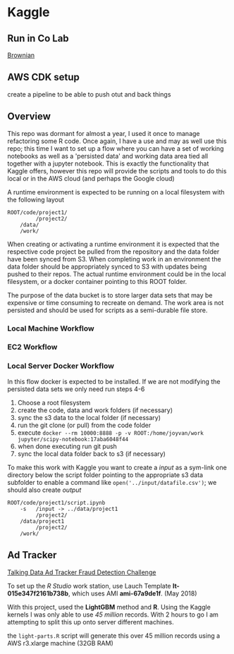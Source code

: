 # Kaggle

## Run in Co Lab

[Brownian](https://colab.research.google.com/github/mcliff1/kaggle/blob/master/sandbox/Brownian%20Walk.ipynb)

## AWS CDK setup
create a pipeline to be able to push otut and back things




## Overview

This repo was dormant for almost a year, I used it once to manage refactoring some R code. Once again, I have a use and may as well use this repo;  this time I want to set up a flow where you can have a set of working notebooks as well as a 'persisted data' and working data area tied all together with a jupyter notebook.  This is exactly the functionality that Kaggle offers, however this repo will provide the scripts and tools to do this local or in the AWS cloud (and perhaps the Google cloud)

A runtime environment is expected to be running on a local filesystem with the following layout
```
ROOT/code/project1/
         /project2/
    /data/
    /work/
```

When creating or activating a runtime environment it is expected that the respective code project be pulled from the repository and the data folder have been synced from S3. When completing work in an environment the data folder should be appropriately synced to S3 with updates being pushed to their repos. The actual runtime environment could be in the local filesystem, or a docker container pointing to this ROOT folder.

The purpose of the data bucket is to store larger data sets that may be expensive or time consuming to recreate on demand. The work area is not persisted and should be used for scripts as a semi-durable file store.

### Local Machine Workflow



### EC2 Workflow



### Local Server Docker Workflow
In this flow docker is expected to be installed. If we are not modifying the persisted data sets we only need run steps 4-6

1. Choose a root filesystem
2. create the code, data and work folders (if necessary)
3. sync the s3 data to the local folder (if necessary)
4. run the git clone (or pull) from the code folder
5. execute `docker --rm 10000:8888 -p -v ROOT:/home/joyvan/work jupyter/scipy-notebook:17aba6048f44`
6. when done executing run git push
7. sync the local data folder back to s3 (if necessary)


To make this work with Kaggle you want to create a *input* as a sym-link one directory below the script folder pointing to the appropriate s3 data subfolder to enable a command like `open('../input/datafile.csv')`;   we should also create *output*

```
ROOT/code/project1/script.ipynb
    -s   /input -> ../data/project1
         /project2/
    /data/project1
         /project2/
    /work/
```

## Ad Tracker
[Talking Data Ad Tracker Fraud Detection Challenge](https://www.kaggle.com/c/talkingdata-adtracking-fraud-detection)

To set up the *R Studio* work station, use Lauch Template **lt-015e347f2161b738b**, which uses AMI **ami-67a9de1f**. (May 2018)

 With this project, used the **LightGBM** method and **R**.  Using the Kaggle kernels I was only able to use *45 million* records. With 2 hours to go I am attempting to split this up onto server different machines.

the `light-parts.R` script will generate this over 45 million records using a AWS r3.xlarge machine (32GB RAM)
